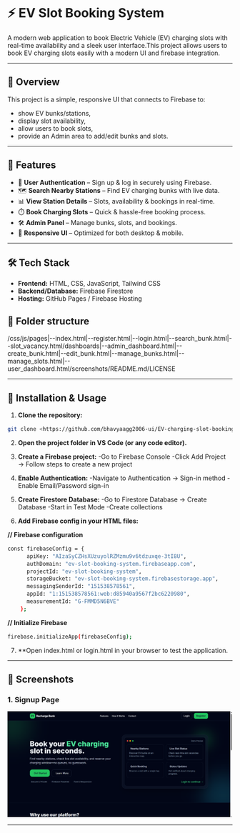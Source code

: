 # ⚡ EV Slot Booking System

A modern web application to book Electric Vehicle (EV) charging slots with real-time availability and a sleek user interface.This project allows users to book EV charging slots easily with a modern UI and firebase integration.

---

## 🔗 Overview
This project is a simple, responsive UI that connects to Firebase to:
- show EV bunks/stations,
- display slot availability,
- allow users to book slots,
- provide an Admin area to add/edit bunks and slots.

---

## 🌟 Features

- 🔐 **User Authentication** – Sign up & log in securely using Firebase.
- 🗺️ **Search Nearby Stations** – Find EV charging bunks with live data.
- 📊 **View Station Details** – Slots, availability & bookings in real-time.
- ⏱️ **Book Charging Slots** – Quick & hassle-free booking process.
- 🛠️ **Admin Panel** – Manage bunks, slots, and bookings.
- 📱 **Responsive UI** – Optimized for both desktop & mobile.

---

## 🛠️ Tech Stack

- **Frontend:** HTML, CSS, JavaScript, Tailwind CSS
- **Backend/Database:** Firebase Firestore
- **Hosting:** GitHub Pages / Firebase Hosting


## 📂 Folder structure
/css/js/pages|--index.html|--register.html|--login.html|--search_bunk.html|--slot_vacancy.html/dashboards|--admin_dashboard.html|--create_bunk.html|--edit_bunk.html|--manage_bunks.html|--manage_slots.html|--user_dashboard.html/screenshots/README.md/LICENSE

---

## 🚀 Installation & Usage

1. **Clone the repository:**  
```bash
git clone <https://github.com/bhavyaagg2006-ui/EV-charging-slot-booking.git>
```

2. **Open the project folder in VS Code (or any code editor).**

3. **Create a Firebase project:**
-Go to Firebase Console
-Click Add Project → Follow steps to create a new project

4. **Enable Authentication:**
-Navigate to Authentication → Sign-in method
-Enable Email/Password sign-in

5. **Create Firestore Database:**
-Go to Firestore Database → Create Database
-Start in Test Mode
-Create collections

6. **Add Firebase config in your HTML files:**

**// Firebase configuration**
```bash
const firebaseConfig = {
      apiKey: "AIzaSyCZHsXUzuyolRZMzmu9v6tdzuxqe-3tI8U",
      authDomain: "ev-slot-booking-system.firebaseapp.com",
      projectId: "ev-slot-booking-system",
      storageBucket: "ev-slot-booking-system.firebasestorage.app",
      messagingSenderId: "151538578561",
      appId: "1:151538578561:web:d85940a9567f2bc6220980",
      measurementId: "G-FMMD5N6BVE"
    };
```
**// Initialize Firebase**
```bash
firebase.initializeApp(firebaseConfig);
```
7. **Open index.html or login.html in your browser to test the application.

---
## 📸 Screenshots

### 1. Signup Page
![Index page](screenshots/index_page.png)





---

